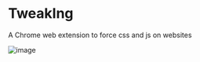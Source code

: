 # TweakIng
A Chrome web extension to force css and js on websites

![image](https://github.com/user-attachments/assets/3ad31186-cc21-4bcf-b111-baa7cf323403)

